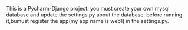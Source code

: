 This is a Pycharm-Django project.
you must create your own mysql database and update the settings.py about the database.
before running it,bumust register the app(my app name is web1) in the settings.py.
